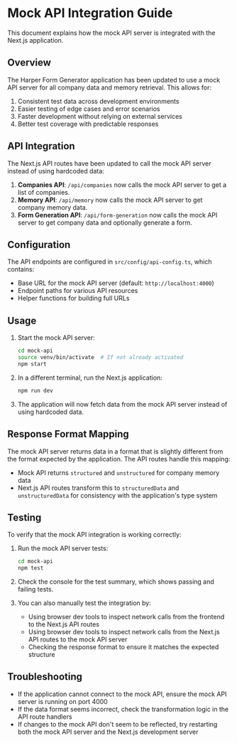 # Mock API Integration Guide

This document explains how the mock API server is integrated with the Next.js application.

## Overview

The Harper Form Generator application has been updated to use a mock API server for all company data and memory retrieval. This allows for:

1. Consistent test data across development environments
2. Easier testing of edge cases and error scenarios
3. Faster development without relying on external services
4. Better test coverage with predictable responses

## API Integration

The Next.js API routes have been updated to call the mock API server instead of using hardcoded data:

1. **Companies API**: `/api/companies` now calls the mock API server to get a list of companies.
2. **Memory API**: `/api/memory` now calls the mock API server to get company memory data.
3. **Form Generation API**: `/api/form-generation` now calls the mock API server to get company data and optionally generate a form.

## Configuration

The API endpoints are configured in `src/config/api-config.ts`, which contains:

- Base URL for the mock API server (default: `http://localhost:4000`)
- Endpoint paths for various API resources
- Helper functions for building full URLs

## Usage

1. Start the mock API server:
   ```bash
   cd mock-api
   source venv/bin/activate  # If not already activated
   npm start
   ```

2. In a different terminal, run the Next.js application:
   ```bash
   npm run dev
   ```

3. The application will now fetch data from the mock API server instead of using hardcoded data.

## Response Format Mapping

The mock API server returns data in a format that is slightly different from the format expected by the application. The API routes handle this mapping:

- Mock API returns `structured` and `unstructured` for company memory data
- Next.js API routes transform this to `structuredData` and `unstructuredData` for consistency with the application's type system

## Testing

To verify that the mock API integration is working correctly:

1. Run the mock API server tests:
   ```bash
   cd mock-api
   npm test
   ```

2. Check the console for the test summary, which shows passing and failing tests.

3. You can also manually test the integration by:
   - Using browser dev tools to inspect network calls from the frontend to the Next.js API routes
   - Using browser dev tools to inspect network calls from the Next.js API routes to the mock API server
   - Checking the response format to ensure it matches the expected structure

## Troubleshooting

- If the application cannot connect to the mock API, ensure the mock API server is running on port 4000
- If the data format seems incorrect, check the transformation logic in the API route handlers
- If changes to the mock API don't seem to be reflected, try restarting both the mock API server and the Next.js development server 